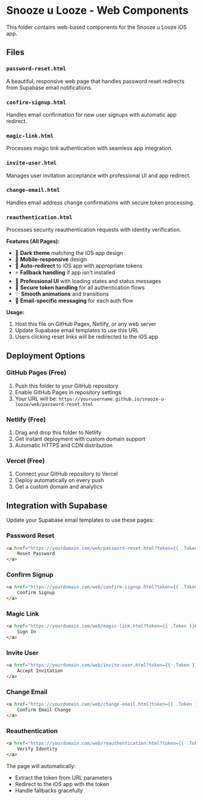 # Snooze u Looze - Web Components

This folder contains web-based components for the Snooze u Looze iOS app.

## Files

### `password-reset.html`
A beautiful, responsive web page that handles password reset redirects from Supabase email notifications.

### `confirm-signup.html`
Handles email confirmation for new user signups with automatic app redirect.

### `magic-link.html`
Processes magic link authentication with seamless app integration.

### `invite-user.html`
Manages user invitation acceptance with professional UI and app redirect.

### `change-email.html`
Handles email address change confirmations with secure token processing.

### `reauthentication.html`
Processes security reauthentication requests with identity verification.

**Features (All Pages):**
- 🎨 **Dark theme** matching the iOS app design
- 📱 **Mobile-responsive** design
- 🔄 **Auto-redirect** to iOS app with appropriate tokens
- ⚡ **Fallback handling** if app isn't installed
- 🎯 **Professional UI** with loading states and status messages
- 🔐 **Secure token handling** for all authentication flows
- ✨ **Smooth animations** and transitions
- 📧 **Email-specific messaging** for each auth flow

**Usage:**
1. Host this file on GitHub Pages, Netlify, or any web server
2. Update Supabase email templates to use this URL
3. Users clicking reset links will be redirected to the iOS app

## Deployment Options

### GitHub Pages (Free)
1. Push this folder to your GitHub repository
2. Enable GitHub Pages in repository settings
3. Your URL will be: `https://yourusername.github.io/snooze-u-looze/web/password-reset.html`

### Netlify (Free)
1. Drag and drop this folder to Netlify
2. Get instant deployment with custom domain support
3. Automatic HTTPS and CDN distribution

### Vercel (Free)
1. Connect your GitHub repository to Vercel
2. Deploy automatically on every push
3. Get a custom domain and analytics

## Integration with Supabase

Update your Supabase email templates to use these pages:

### Password Reset
```html
<a href="https://yourdomain.com/web/password-reset.html?token={{ .Token }}&type={{ .TokenType }}">
    Reset Password
</a>
```

### Confirm Signup
```html
<a href="https://yourdomain.com/web/confirm-signup.html?token={{ .Token }}&type={{ .TokenType }}">
    Confirm Signup
</a>
```

### Magic Link
```html
<a href="https://yourdomain.com/web/magic-link.html?token={{ .Token }}&type={{ .TokenType }}">
    Sign In
</a>
```

### Invite User
```html
<a href="https://yourdomain.com/web/invite-user.html?token={{ .Token }}&type={{ .TokenType }}">
    Accept Invitation
</a>
```

### Change Email
```html
<a href="https://yourdomain.com/web/change-email.html?token={{ .Token }}&type={{ .TokenType }}">
    Confirm Email Change
</a>
```

### Reauthentication
```html
<a href="https://yourdomain.com/web/reauthentication.html?token={{ .Token }}&type={{ .TokenType }}">
    Verify Identity
</a>
```

The page will automatically:
- Extract the token from URL parameters
- Redirect to the iOS app with the token
- Handle fallbacks gracefully
